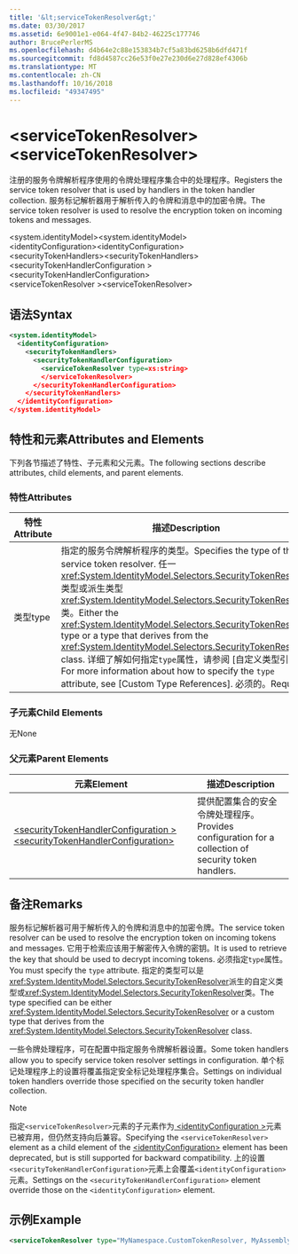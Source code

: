 ```yaml
---
title: '&lt;serviceTokenResolver&gt;'
ms.date: 03/30/2017
ms.assetid: 6e9001e1-e064-4f47-84b2-46225c177746
author: BrucePerlerMS
ms.openlocfilehash: d4b64e2c88e153834b7cf5a83bd6258b6dfd471f
ms.sourcegitcommit: fd8d4587cc26e53f0e27e230d6e27d828ef4306b
ms.translationtype: MT
ms.contentlocale: zh-CN
ms.lasthandoff: 10/16/2018
ms.locfileid: "49347495"
---
```

# <a name="ltservicetokenresolvergt"></a><span data-ttu-id="8210c-102">&lt;serviceTokenResolver&gt;</span><span class="sxs-lookup"><span data-stu-id="8210c-102">&lt;serviceTokenResolver&gt;</span></span>
<span data-ttu-id="8210c-103">注册的服务令牌解析程序使用的令牌处理程序集合中的处理程序。</span><span class="sxs-lookup"><span data-stu-id="8210c-103">Registers the service token resolver that is used by handlers in the token handler collection.</span></span> <span data-ttu-id="8210c-104">服务标记解析器用于解析传入的令牌和消息中的加密令牌。</span><span class="sxs-lookup"><span data-stu-id="8210c-104">The service token resolver is used to resolve the encryption token on incoming tokens and messages.</span></span>  
  
 <span data-ttu-id="8210c-105">\<system.identityModel></span><span class="sxs-lookup"><span data-stu-id="8210c-105">\<system.identityModel></span></span>  
<span data-ttu-id="8210c-106">\<identityConfiguration></span><span class="sxs-lookup"><span data-stu-id="8210c-106">\<identityConfiguration></span></span>  
<span data-ttu-id="8210c-107">\<securityTokenHandlers></span><span class="sxs-lookup"><span data-stu-id="8210c-107">\<securityTokenHandlers></span></span>  
<span data-ttu-id="8210c-108">\<securityTokenHandlerConfiguration ></span><span class="sxs-lookup"><span data-stu-id="8210c-108">\<securityTokenHandlerConfiguration></span></span>  
<span data-ttu-id="8210c-109">\<serviceTokenResolver ></span><span class="sxs-lookup"><span data-stu-id="8210c-109">\<serviceTokenResolver></span></span>  
  
## <a name="syntax"></a><span data-ttu-id="8210c-110">语法</span><span class="sxs-lookup"><span data-stu-id="8210c-110">Syntax</span></span>  
  
```xml  
<system.identityModel>  
  <identityConfiguration>  
    <securityTokenHandlers>  
      <securityTokenHandlerConfiguration>  
        <serviceTokenResolver type=xs:string>  
        </serviceTokenResolver>  
      </securityTokenHandlerConfiguration>  
    </securityTokenHandlers>  
  </identityConfiguration>  
</system.identityModel>  
```  
  
## <a name="attributes-and-elements"></a><span data-ttu-id="8210c-111">特性和元素</span><span class="sxs-lookup"><span data-stu-id="8210c-111">Attributes and Elements</span></span>  
 <span data-ttu-id="8210c-112">下列各节描述了特性、子元素和父元素。</span><span class="sxs-lookup"><span data-stu-id="8210c-112">The following sections describe attributes, child elements, and parent elements.</span></span>  
  
### <a name="attributes"></a><span data-ttu-id="8210c-113">特性</span><span class="sxs-lookup"><span data-stu-id="8210c-113">Attributes</span></span>  
  
|<span data-ttu-id="8210c-114">特性</span><span class="sxs-lookup"><span data-stu-id="8210c-114">Attribute</span></span>|<span data-ttu-id="8210c-115">描述</span><span class="sxs-lookup"><span data-stu-id="8210c-115">Description</span></span>|  
|---------------|-----------------|  
|<span data-ttu-id="8210c-116">类型</span><span class="sxs-lookup"><span data-stu-id="8210c-116">type</span></span>|<span data-ttu-id="8210c-117">指定的服务令牌解析程序的类型。</span><span class="sxs-lookup"><span data-stu-id="8210c-117">Specifies the type of the service token resolver.</span></span> <span data-ttu-id="8210c-118">任一<xref:System.IdentityModel.Selectors.SecurityTokenResolver>类型或派生类型<xref:System.IdentityModel.Selectors.SecurityTokenResolver>类。</span><span class="sxs-lookup"><span data-stu-id="8210c-118">Either the <xref:System.IdentityModel.Selectors.SecurityTokenResolver> type or a type that derives from the <xref:System.IdentityModel.Selectors.SecurityTokenResolver> class.</span></span> <span data-ttu-id="8210c-119">详细了解如何指定`type`属性，请参阅 [自定义类型引用]。</span><span class="sxs-lookup"><span data-stu-id="8210c-119">For more information about how to specify the `type` attribute, see [Custom Type References].</span></span> <span data-ttu-id="8210c-120">必须的。</span><span class="sxs-lookup"><span data-stu-id="8210c-120">Required.</span></span>|  
  
### <a name="child-elements"></a><span data-ttu-id="8210c-121">子元素</span><span class="sxs-lookup"><span data-stu-id="8210c-121">Child Elements</span></span>  
 <span data-ttu-id="8210c-122">无</span><span class="sxs-lookup"><span data-stu-id="8210c-122">None</span></span>  
  
### <a name="parent-elements"></a><span data-ttu-id="8210c-123">父元素</span><span class="sxs-lookup"><span data-stu-id="8210c-123">Parent Elements</span></span>  
  
|<span data-ttu-id="8210c-124">元素</span><span class="sxs-lookup"><span data-stu-id="8210c-124">Element</span></span>|<span data-ttu-id="8210c-125">描述</span><span class="sxs-lookup"><span data-stu-id="8210c-125">Description</span></span>|  
|-------------|-----------------|  
|[<span data-ttu-id="8210c-126">\<securityTokenHandlerConfiguration ></span><span class="sxs-lookup"><span data-stu-id="8210c-126">\<securityTokenHandlerConfiguration></span></span>](../../../../../docs/framework/configure-apps/file-schema/windows-identity-foundation/securitytokenhandlerconfiguration.md)|<span data-ttu-id="8210c-127">提供配置集合的安全令牌处理程序。</span><span class="sxs-lookup"><span data-stu-id="8210c-127">Provides configuration for a collection of security token handlers.</span></span>|  
  
## <a name="remarks"></a><span data-ttu-id="8210c-128">备注</span><span class="sxs-lookup"><span data-stu-id="8210c-128">Remarks</span></span>  
 <span data-ttu-id="8210c-129">服务标记解析器可用于解析传入的令牌和消息中的加密令牌。</span><span class="sxs-lookup"><span data-stu-id="8210c-129">The service token resolver can be used to resolve the encryption token on incoming tokens and messages.</span></span> <span data-ttu-id="8210c-130">它用于检索应该用于解密传入令牌的密钥。</span><span class="sxs-lookup"><span data-stu-id="8210c-130">It is used to retrieve the key that should be used to decrypt incoming tokens.</span></span> <span data-ttu-id="8210c-131">必须指定`type`属性。</span><span class="sxs-lookup"><span data-stu-id="8210c-131">You must specify the `type` attribute.</span></span> <span data-ttu-id="8210c-132">指定的类型可以是<xref:System.IdentityModel.Selectors.SecurityTokenResolver>派生的自定义类型或<xref:System.IdentityModel.Selectors.SecurityTokenResolver>类。</span><span class="sxs-lookup"><span data-stu-id="8210c-132">The type specified can be either <xref:System.IdentityModel.Selectors.SecurityTokenResolver> or a custom type that derives from the <xref:System.IdentityModel.Selectors.SecurityTokenResolver> class.</span></span>  
  
 <span data-ttu-id="8210c-133">一些令牌处理程序，可在配置中指定服务令牌解析器设置。</span><span class="sxs-lookup"><span data-stu-id="8210c-133">Some token handlers allow you to specify service token resolver settings in configuration.</span></span> <span data-ttu-id="8210c-134">单个标记处理程序上的设置将覆盖指定安全标记处理程序集合。</span><span class="sxs-lookup"><span data-stu-id="8210c-134">Settings on individual token handlers override those specified on the security token handler collection.</span></span>  
  
> [!NOTE]
>  <span data-ttu-id="8210c-135">指定`<serviceTokenResolver>`元素的子元素作为[ \<identityConfiguration >](../../../../../docs/framework/configure-apps/file-schema/windows-identity-foundation/identityconfiguration.md)元素已被弃用，但仍然支持向后兼容。</span><span class="sxs-lookup"><span data-stu-id="8210c-135">Specifying the `<serviceTokenResolver>` element as a child element of the [\<identityConfiguration>](../../../../../docs/framework/configure-apps/file-schema/windows-identity-foundation/identityconfiguration.md) element has been deprecated, but is still supported for backward compatibility.</span></span> <span data-ttu-id="8210c-136">上的设置`<securityTokenHandlerConfiguration>`元素上会覆盖`<identityConfiguration>`元素。</span><span class="sxs-lookup"><span data-stu-id="8210c-136">Settings on the `<securityTokenHandlerConfiguration>` element override those on the `<identityConfiguration>` element.</span></span>  
  
## <a name="example"></a><span data-ttu-id="8210c-137">示例</span><span class="sxs-lookup"><span data-stu-id="8210c-137">Example</span></span>  
  
```xml  
<serviceTokenResolver type="MyNamespace.CustomTokenResolver, MyAssembly" />  
```

